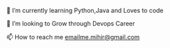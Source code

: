 
 🌱 I’m currently learning Python,Java and Loves to code
 
 💞️ I’m looking to Grow through Devops Career

 📫 How to reach me emailme.mihir@gmail.com

<!---
MKDAN13/MKDAN13 is a ✨ special ✨ repository because its `README.md` (this file) appears on your GitHub profile.
You can click the Preview link to take a look at your changes.
--->
